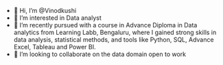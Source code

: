 - 👋 Hi, I’m @Vinodkushi
- 👀 I’m interested in Data analyst 
- 🌱 I’m recently pursued with a course in Advance Diploma in Data analytics from Learning Labb, Bengaluru, where I gained strong skills in data analysis, statistical methods, and tools like Python, SQL, Advance 
      Excel, Tableau and Power BI.
- 💞️ I’m looking to collaborate on the data domain open to work 


<!---
Vinodkushi/Vinodkushi is a ✨ special ✨ repository because its `README.md` (this file) appears on your GitHub profile.
You can click the Preview link to take a look at your changes.
--->
